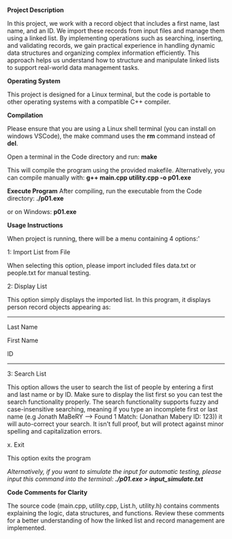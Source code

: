 **Project Description**

In this project, we work with a record object that includes a first name, last name, and an ID. We import these records from input files and manage them using a linked list. By implementing operations such as searching, inserting, and validating records, we gain practical experience in handling dynamic data structures and organizing complex information efficiently. This approach helps us understand how to structure and manipulate linked lists to support real-world data management tasks.

**Operating System**

This project is designed for a Linux terminal, but the code is portable to other operating systems with a compatible C++ compiler.

**Compilation**

Please ensure that you are using a Linux shell terminal (you can install on windows VSCode), the make command uses the **rm** command instead of **del**.

Open a terminal in the Code directory and run: **make**

This will compile the program using the provided makefile. Alternatively, you can compile manually with: **g++ main.cpp utility.cpp -o p01.exe**

**Execute Program**
After compiling, run the executable from the Code directory: **./p01.exe**

or on Windows: **p01.exe**

**Usage Instructions**

When project is running, there will be a menu containing 4 options:'

1: Import List from File

When selecting this option, please import included files data.txt or people.txt for manual testing.

2: Display List

This option simply displays the imported list. In this program, it displays person record objects appearing as:

---

  Last Name

  First Name

  ID

---

3: Search List

This option allows the user to search the list of people by entering a first and last name or by ID. Make sure to display the list first so you can test the search functionality properly. The search functionality supports fuzzy and case-insensitive searching, meaning if you type an incomplete first or last name (e.g Jonath MaBeRY --> Found 1 Match: (Jonathan Mabery ID: 123)) it will auto-correct your search. It isn't full proof, but will protect against minor spelling and capitalization errors.

x. Exit

This option exits the program

*Alternatively, if you want to simulate the input for automatic testing, please input this command into the terminal: **./p01.exe > input_simulate.txt***


**Code Comments for Clarity**

The source code (main.cpp, utility.cpp, List.h, utility.h) contains comments explaining the logic, data structures, and functions. Review these comments for a better understanding of how the linked list and record management are implemented.
